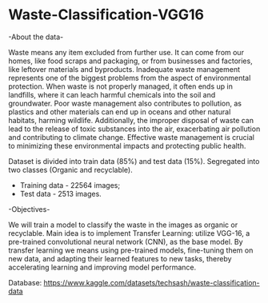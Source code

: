 # Waste-Classification-VGG16

-About the data-

Waste means any item excluded from further use. It can come from our homes, like food scraps and packaging, or from businesses and factories, like leftover materials and byproducts. Inadequate waste management represents one of the biggest problems from the aspect of environmental protection. When waste is not properly managed, it often ends up in landfills, where it can leach harmful chemicals into the soil and groundwater. Poor waste management also contributes to pollution, as plastics and other materials can end up in oceans and other natural habitats, harming wildlife. Additionally, the improper disposal of waste can lead to the release of toxic substances into the air, exacerbating air pollution and contributing to climate change. Effective waste management is crucial to minimizing these environmental impacts and protecting public health.

Dataset is divided into train data (85%) and test data (15%). Segregated into two classes (Organic and recyclable).
- Training data - 22564 images;
- Test data - 2513 images.

-Objectives-

We will train a model to classify the waste in the images as organic or recyclable. Main idea is to implement Transfer Learning: utilize VGG-16, a pre-trained convolutional neural network (CNN), as the base model. By transfer learning we means using pre-trained models, fine-tuning them on new data, and adapting their learned features to new tasks, thereby accelerating learning and improving model performance.

Database: https://www.kaggle.com/datasets/techsash/waste-classification-data
